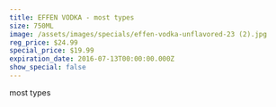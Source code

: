 ```yaml
---
title: EFFEN VODKA - most types
size: 750ML
image: /assets/images/specials/effen-vodka-unflavored-23 (2).jpg
reg_price: $24.99
special_price: $19.99
expiration_date: 2016-07-13T00:00:00.000Z
show_special: false
---
```



most types
